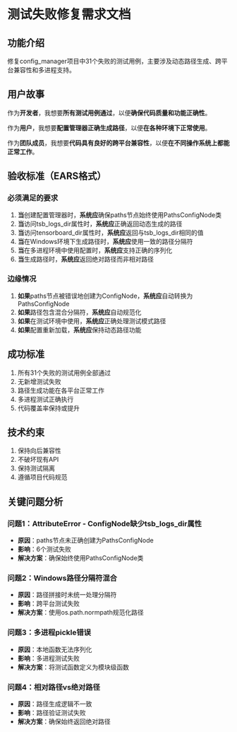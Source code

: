 # 测试失败修复需求文档

## 功能介绍

修复config_manager项目中31个失败的测试用例，主要涉及动态路径生成、跨平台兼容性和多进程支持。

## 用户故事

作为**开发者**，我想要**所有测试用例通过**，以便**确保代码质量和功能正确性**。

作为**用户**，我想要**配置管理器正确生成路径**，以便**在各种环境下正常使用**。

作为**团队成员**，我想要**代码具有良好的跨平台兼容性**，以便**在不同操作系统上都能正常工作**。

## 验收标准（EARS格式）

### 必须满足的要求

1. **当**创建配置管理器时，**系统应**确保paths节点始终使用PathsConfigNode类
2. **当**访问tsb_logs_dir属性时，**系统应**正确返回动态生成的路径
3. **当**访问tensorboard_dir属性时，**系统应**返回与tsb_logs_dir相同的值
4. **当**在Windows环境下生成路径时，**系统应**使用一致的路径分隔符
5. **当**在多进程环境中使用配置时，**系统应**支持正确的序列化
6. **当**生成路径时，**系统应**返回绝对路径而非相对路径

### 边缘情况

1. **如果**paths节点被错误地创建为ConfigNode，**系统应**自动转换为PathsConfigNode
2. **如果**路径包含混合分隔符，**系统应**自动规范化
3. **如果**在测试环境中使用，**系统应**正确处理测试模式路径
4. **如果**配置重新加载，**系统应**保持动态路径功能

## 成功标准

1. 所有31个失败的测试用例全部通过
2. 无新增测试失败
3. 路径生成功能在各平台正常工作
4. 多进程测试正确执行
5. 代码覆盖率保持或提升

## 技术约束

1. 保持向后兼容性
2. 不破坏现有API
3. 保持测试隔离
4. 遵循项目代码规范

## 关键问题分析

### 问题1：AttributeError - ConfigNode缺少tsb_logs_dir属性
- **原因**：paths节点未正确创建为PathsConfigNode
- **影响**：6个测试失败
- **解决方案**：确保始终使用PathsConfigNode类

### 问题2：Windows路径分隔符混合
- **原因**：路径拼接时未统一处理分隔符
- **影响**：跨平台测试失败
- **解决方案**：使用os.path.normpath规范化路径

### 问题3：多进程pickle错误
- **原因**：本地函数无法序列化
- **影响**：多进程测试失败
- **解决方案**：将测试函数定义为模块级函数

### 问题4：相对路径vs绝对路径
- **原因**：路径生成逻辑不一致
- **影响**：路径验证测试失败
- **解决方案**：确保始终返回绝对路径